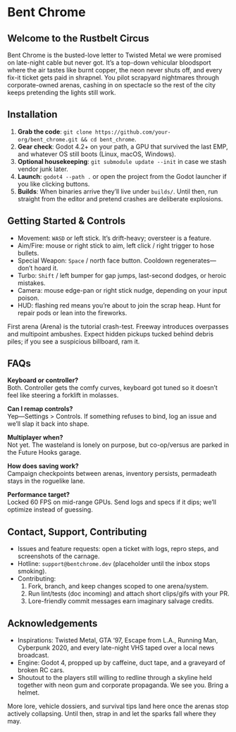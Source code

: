# Bent Chrome

## Welcome to the Rustbelt Circus
Bent Chrome is the busted-love letter to Twisted Metal we were promised on late-night cable but never got. It’s a top-down vehicular bloodsport where the air tastes like burnt copper, the neon never shuts off, and every fix-it ticket gets paid in shrapnel. You pilot scrapyard nightmares through corporate-owned arenas, cashing in on spectacle so the rest of the city keeps pretending the lights still work.

## Installation
1. **Grab the code**: `git clone https://github.com/your-org/bent_chrome.git && cd bent_chrome`.
2. **Gear check**: Godot 4.2+ on your path, a GPU that survived the last EMP, and whatever OS still boots (Linux, macOS, Windows).
3. **Optional housekeeping**: `git submodule update --init` in case we stash vendor junk later.
4. **Launch**: `godot4 --path .` or open the project from the Godot launcher if you like clicking buttons.
5. **Builds**: When binaries arrive they’ll live under `builds/`. Until then, run straight from the editor and pretend crashes are deliberate explosions.

## Getting Started & Controls
- Movement: `WASD` or left stick. It’s drift-heavy; oversteer is a feature.
- Aim/Fire: mouse or right stick to aim, left click / right trigger to hose bullets.
- Special Weapon: `Space` / north face button. Cooldown regenerates—don’t hoard it.
- Turbo: `Shift` / left bumper for gap jumps, last-second dodges, or heroic mistakes.
- Camera: mouse edge-pan or right stick nudge, depending on your input poison.
- HUD: flashing red means you’re about to join the scrap heap. Hunt for repair pods or lean into the fireworks.

First arena (Arena) is the tutorial crash-test. Freeway introduces overpasses and multipoint ambushes. Expect hidden pickups tucked behind debris piles; if you see a suspicious billboard, ram it.

## FAQs
**Keyboard or controller?**  
Both. Controller gets the comfy curves, keyboard got tuned so it doesn’t feel like steering a forklift in molasses.

**Can I remap controls?**  
Yep—Settings > Controls. If something refuses to bind, log an issue and we’ll slap it back into shape.

**Multiplayer when?**  
Not yet. The wasteland is lonely on purpose, but co-op/versus are parked in the Future Hooks garage.

**How does saving work?**  
Campaign checkpoints between arenas, inventory persists, permadeath stays in the roguelike lane.

**Performance target?**  
Locked 60 FPS on mid-range GPUs. Send logs and specs if it dips; we’ll optimize instead of guessing.

## Contact, Support, Contributing
- Issues and feature requests: open a ticket with logs, repro steps, and screenshots of the carnage.
- Hotline: `support@bentchrome.dev` (placeholder until the inbox stops smoking).
- Contributing:
  1. Fork, branch, and keep changes scoped to one arena/system.
  2. Run lint/tests (doc incoming) and attach short clips/gifs with your PR.
  3. Lore-friendly commit messages earn imaginary salvage credits.

## Acknowledgements
- Inspirations: Twisted Metal, GTA ‘97, Escape from L.A., Running Man, Cyberpunk 2020, and every late-night VHS taped over a local news broadcast.
- Engine: Godot 4, propped up by caffeine, duct tape, and a graveyard of broken RC cars.
- Shoutout to the players still willing to redline through a skyline held together with neon gum and corporate propaganda. We see you. Bring a helmet.

More lore, vehicle dossiers, and survival tips land here once the arenas stop actively collapsing. Until then, strap in and let the sparks fall where they may.
